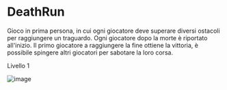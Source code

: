 # DeathRun

Gioco in prima persona, in cui ogni giocatore deve superare diversi ostacoli per raggiungere un traguardo.
Ogni giocatore dopo la morte è riportato all'inizio.
Il primo giocatore a raggiungere la fine ottiene la vittoria, è possibile spingere altri giocatori per sabotare la loro corsa.

Livello 1

![image](https://github.com/Francesco-Tamburini/DeathRun-TamburiniVincenziFontana/tree/main/Photos/levels.png)
